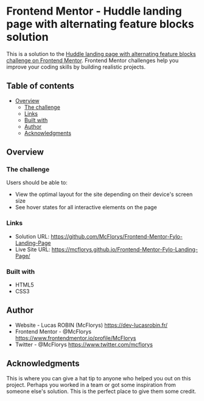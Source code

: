 # Frontend Mentor - Huddle landing page with alternating feature blocks solution

This is a solution to the [Huddle landing page with alternating feature blocks challenge on Frontend Mentor](https://www.frontendmentor.io/challenges/huddle-landing-page-with-alternating-feature-blocks-5ca5f5981e82137ec91a5100). Frontend Mentor challenges help you improve your coding skills by building realistic projects. 

## Table of contents

- [Overview](#overview)
  - [The challenge](#the-challenge)
  - [Links](#links)
  - [Built with](#built-with)
  - [Author](#author)
  - [Acknowledgments](#acknowledgments)

## Overview

### The challenge

Users should be able to:

- View the optimal layout for the site depending on their device's screen size
- See hover states for all interactive elements on the page

### Links

- Solution URL: https://github.com/McFlorys/Frontend-Mentor-Fylo-Landing-Page
- Live Site URL: https://mcflorys.github.io/Frontend-Mentor-Fylo-Landing-Page/

### Built with

- HTML5
- CSS3

## Author

- Website - Lucas ROBIN (McFlorys) https://dev-lucasrobin.fr/
- Frontend Mentor - @McFlorys https://www.frontendmentor.io/profile/McFlorys
- Twitter - @McFlorys https://www.twitter.com/mcflorys

## Acknowledgments

This is where you can give a hat tip to anyone who helped you out on this project. Perhaps you worked in a team or got some inspiration from someone else's solution. This is the perfect place to give them some credit.